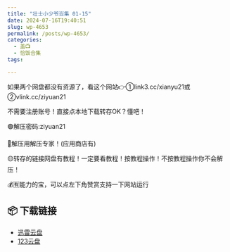 ```yaml
---
title: "壮士小少爷🈴集 01-15"
date: 2024-07-16T19:40:51
slug: wp-4653
permalink: /posts/wp-4653/
categories:
  - 盖📺
  - 恰饭合集
tags:

---
```


如果两个网盘都没有资源了，看这个网站👉①link3.cc/xianyu21或②vlink.cc/ziyuan21

不需要注册账号！直接点本地下载转存OK？懂吧！

🟢解压密码:ziyuan21

🔵解压用解压专家！(应用商店有)

🟡转存的链接网盘有教程！一定要看教程！按教程操作！不按教程操作你不会解压！

💰🈶能力的宝，可以点左下角赞赏支持一下网站运行

## 📦 下载链接
- [迅雷云盘](https://blziyuan21.com/pay-download/4653?key=a49a46c703&down_id=0)
- [123云盘](https://blziyuan21.com/pay-download/4653?key=a49a46c703&down_id=1)

